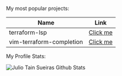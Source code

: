 My most popular projects:

| Name | Link |
|------|------|
| terraform-lsp | [Click me](https://github.com/juliosueiras/terraform-lsp) |
| vim-terraform-completion | [Click me](https://github.com/juliosueiras/vim-terraform-completion) |

My Profile Stats:

![Julio Tain Sueiras Github Stats](https://github-readme-stats.vercel.app/api?username=juliosueiras&show_icons=true&title_color=fff&icon_color=79ff97&text_color=9f9f9f&bg_color=151515)
